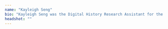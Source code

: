 ```yaml
---
name: "Kayleigh Seng"
bio: "Kayleigh Seng was the Digital History Research Assistant for the Death by Numbers project from 2021 to 2022"
headshot: ""
---
```

